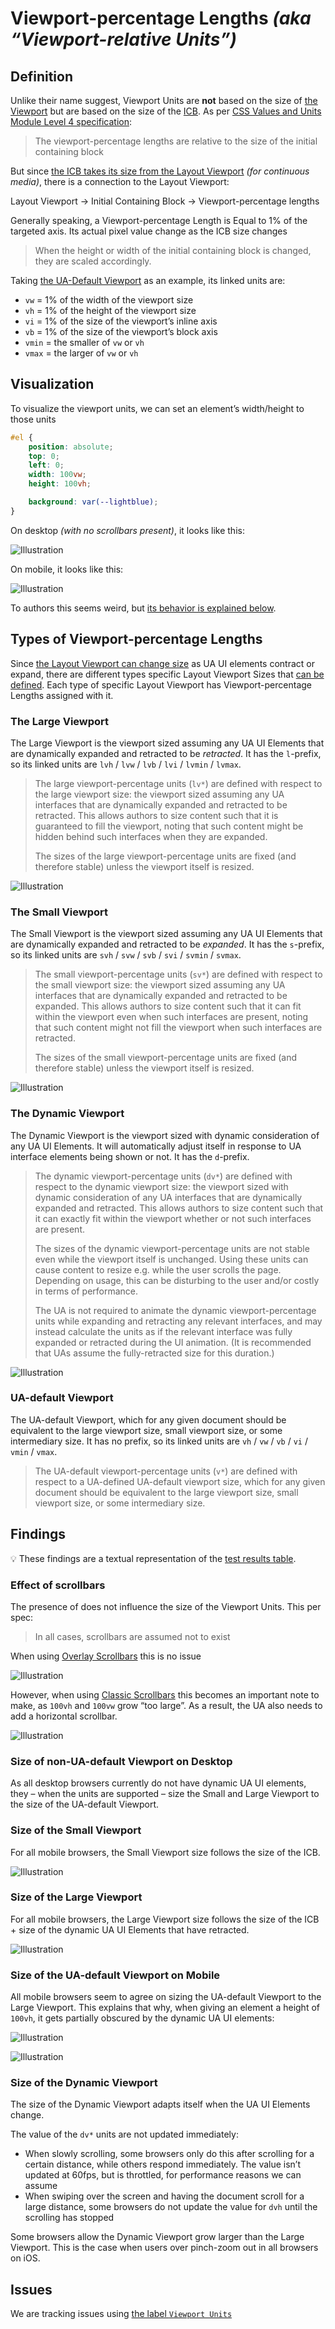 # Viewport-percentage Lengths _(aka “Viewport-relative Units”)_

## Definition

Unlike their name suggest, Viewport Units are **not** based on the size of [the Viewport](./layout-viewport.md) but are based on the size of the [ICB](./icb.md). As per [CSS Values and Units Module Level 4 specification](https://drafts.csswg.org/css-values-4/#viewport-relative-lengths):

> The viewport-percentage lengths are relative to the size of the initial containing block

But since [the ICB takes its size from the Layout Viewport](./icb.md#definition) _(for continuous media)_, there is a connection to the Layout Viewport:

Layout Viewport → Initial Containing Block → Viewport-percentage lengths

Generally speaking, a Viewport-percentage Length is Equal to 1% of the targeted axis. Its actual pixel value change as the ICB size changes

> When the height or width of the initial containing block is changed, they are scaled accordingly.

Taking [the UA-Default Viewport](#ua-default-viewport) as an example, its linked units are:

- `vw` = 1% of the width of the viewport size
- `vh` = 1% of the height of the viewport size
- `vi` = 1% of the size of the viewport’s inline axis
- `vb` = 1% of the size of the viewport’s block axis
- `vmin` = the smaller of `vw` or `vh`
- `vmax` = the larger of `vw` or `vh`

## Visualization

To visualize the viewport units, we can set an element’s width/height to those units

```css
#el {
    position: absolute;
    top: 0;
    left: 0;
    width: 100vw;
    height: 100vh;

    background: var(--lightblue);
}
```

On desktop _(with no scrollbars present)_, it looks like this:

![Illustration](./illustrations/viewport-units-desktop.png)

On mobile, it looks like this:

![Illustration](./illustrations/viewport-units-mobile-vh--uaui-expanded.png)

To authors this seems weird, but [its behavior is explained below](#size-of-the-ua-default-viewport-on-mobile).

## Types of Viewport-percentage Lengths

Since [the Layout Viewport can change size](./layout-viewport.md#size) as UA UI elements contract or expand, there are different types specific Layout Viewport Sizes that [can be defined](https://drafts.csswg.org/css-values-4/#viewport-relative-lengths). Each type of specific Layout Viewport has Viewport-percentage Lengths assigned with it.
### The Large Viewport

The Large Viewport is the viewport sized assuming any UA UI Elements that are dynamically expanded and retracted to be *retracted*. It has the `l`-prefix, so its linked units are `lvh` / `lvw` / `lvb` / `lvi` / `lvmin` / `lvmax`.

> The large viewport-percentage units (`lv*`) are defined with respect to the large viewport size: the viewport sized assuming any UA interfaces that are dynamically expanded and retracted to be retracted. This allows authors to size content such that it is guaranteed to fill the viewport, noting that such content might be hidden behind such interfaces when they are expanded.
> 
> The sizes of the large viewport-percentage units are fixed (and therefore stable) unless the viewport itself is resized.

![Illustration](./illustrations/viewport-units-mobile-svh%2Blvh--with-icb--mobilesafari.png)

### The Small Viewport

The Small Viewport is the viewport sized assuming any UA UI Elements that are dynamically expanded and retracted to be *expanded*. It has the `s`-prefix, so its linked units are `svh` / `svw` / `svb` / `svi` / `svmin` / `svmax`.

> The small viewport-percentage units (`sv*`) are defined with respect to the small viewport size: the viewport sized assuming any UA interfaces that are dynamically expanded and retracted to be expanded. This allows authors to size content such that it can fit within the viewport even when such interfaces are present, noting that such content might not fill the viewport when such interfaces are retracted.
> 
> The sizes of the small viewport-percentage units are fixed (and therefore stable) unless the viewport itself is resized.

![Illustration](./illustrations/viewport-units-mobile-svh%2Blvh--with-icb--mobilesafari.png)

### The Dynamic Viewport

The Dynamic Viewport is the viewport sized with dynamic consideration of any UA UI Elements. It will automatically adjust itself in response to UA interface elements being shown or not. It has the `d`-prefix.

> The dynamic viewport-percentage units (`dv*`) are defined with respect to the dynamic viewport size: the viewport sized with dynamic consideration of any UA interfaces that are dynamically expanded and retracted. This allows authors to size content such that it can exactly fit within the viewport whether or not such interfaces are present.
> 
> The sizes of the dynamic viewport-percentage units are not stable even while the viewport itself is unchanged. Using these units can cause content to resize e.g. while the user scrolls the page. Depending on usage, this can be disturbing to the user and/or costly in terms of performance.
> 
> The UA is not required to animate the dynamic viewport-percentage units while expanding and retracting any relevant interfaces, and may instead calculate the units as if the relevant interface was fully expanded or retracted during the UI animation. (It is recommended that UAs assume the fully-retracted size for this duration.)

![Illustration](./illustrations/viewport-units-mobile-dvh--mobilesafari.png)

### UA-default Viewport

The UA-default Viewport, which for any given document should be equivalent to the large viewport size, small viewport size, or some intermediary size. It has no prefix, so its linked units are `vh` / `vw` / `vb` / `vi` / `vmin` / `vmax`.

> The UA-default viewport-percentage units (`v*`) are defined with respect to a UA-defined UA-default viewport size, which for any given document should be equivalent to the large viewport size, small viewport size, or some intermediary size.

## Findings

💡 These findings are a textual representation of the [test results table](https://goo.gle/interop-2022-viewport-testresults).

### Effect of scrollbars

The presence of does not influence the size of the Viewport Units. This per spec:

> In all cases, scrollbars are assumed not to exist

When using [Overlay Scrollbars](./scrolling.md#overlay-scrollbars) this is no issue

![Illustration](./illustrations/viewport-units-desktop-long-content.png)

However, when using [Classic Scrollbars](./scrolling.md#classic-scrollbars) this becomes an important note to make, as `100vh` and `100vw` grow “too large”. As a result, the UA also needs to add a horizontal scrollbar.

![Illustration](./illustrations/viewport-units-desktop-long-content--classic-scrollbar.png)

### Size of non-UA-default Viewport on Desktop

As all desktop browsers currently do not have dynamic UA UI elements, they – when the units are supported – size the Small and Large Viewport to the size of the UA-default Viewport.

### Size of the Small Viewport

For all mobile browsers, the Small Viewport size follows the size of the ICB.

![Illustration](./illustrations/viewport-units-mobile-svh%2Blvh--with-icb--uaui-expanded.png)

### Size of the Large Viewport

For all mobile browsers, the Large Viewport size follows the size of the ICB + size of the dynamic UA UI Elements that have retracted.

![Illustration](./illustrations/viewport-units-mobile-svh%2Blvh--with-icb--uaui-retracted.png)

### Size of the UA-default Viewport on Mobile

All mobile browsers seem to agree on sizing the UA-default Viewport to the Large Viewport. This explains that why, when giving an element a height of `100vh`, it gets partially obscured by the dynamic UA UI elements:

![Illustration](./illustrations/viewport-units-mobile-vh--uaui-expanded.png)

![Illustration](./illustrations/viewport-units-mobile-vh--uaui-retracted.png)

### Size of the Dynamic Viewport

The size of the Dynamic Viewport adapts itself when the UA UI Elements change.

The value of the `dv*` units are not updated immediately:

- When slowly scrolling, some browsers only do this after scrolling for a certain distance, while others respond immediately. The value isn’t updated at 60fps, but is throttled, for performance reasons we can assume
- When swiping over the screen and having the document scroll for a large distance, some browsers do not update the value for `dvh` until the scrolling has stopped

Some browsers allow the Dynamic Viewport grow larger than the Large Viewport. This is the case when users over pinch-zoom out in all browsers on iOS.

## Issues

We are tracking issues using [the label `Viewport Units`](https://github.com/web-platform-tests/interop-2022-viewport/issues?q=is%3Aissue+label%3A%22Viewport+Units%22)